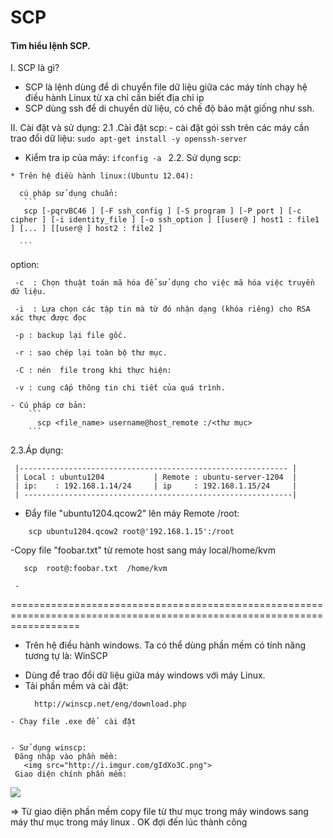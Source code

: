 SCP
==========
#### Tìm hiểu lệnh SCP.

 I. SCP là gì?

- SCP  là lệnh dùng để di chuyển file dữ liệu giữa các máy tính chạy hệ điều hành Linux từ xa chỉ cần biết địa chỉ ip
- SCP dùng ssh để di chuyển dữ liệu, có chế độ bảo mật giống như ssh.

 II. Cài đặt và sử dụng:
  2.1 .Cài đặt scp:
    - cài đặt gói ssh trên các máy cần trao đổi dữ liệu:
     ```
      sudo apt-get install -y openssh-server
    ```
   - Kiểm tra ip của máy:
    ```
       ifconfig -a 
    ```
  2.2. Sử dụng scp:
   
    * Trên hệ điều hành linux:(Ubuntu 12.04):
     
      cú pháp sử dụng chuẩn:
       ```
       scp [-pqrvBC46 ] [-F ssh_config ] [-S program ] [-P port ] [-c cipher ] [-i identity_file ] [-o ssh_option ] [[user@ ] host1 : file1 ] [... ] [[user@ ] host2 : file2 ]
       
	  ```
  option:
   ```
    -c  : Chọn thuật toán mã hóa để sử dụng cho việc mã hóa việc truyền dữ liệu.
   
    -i  : Lựa chọn các tập tin mà từ đó nhận dạng (khóa riêng) cho RSA xác thực được đọc
	
    -p : backup lại file gốc.
	
    -r : sao chép lại toàn bộ thư mục.
	
	-C : nén  file trong khi thực hiện:
	   
	-v : cung cấp thông tin chi tiết của quá trình.
   ```
	- Cú pháp cơ bản:
	    ```
		  scp <file_name> username@host_remote :/<thư mục>
		```

  2.3.Áp dụng:
   
     |------------------------------------------------------------ |
	 | Local : ubuntu1204           | Remote : ubuntu-server-1204  |
	 | ip:    : 192.168.1.14/24     | ip     : 192.168.1.15/24     |
     | ------------------------------------------------------------|
	 
	 
   - Đẩy file "ubuntu1204.qcow2" lên máy Remote /root:
   ```
       scp ubuntu1204.qcow2 root@'192.168.1.15':/root
   ```
   -Copy  file "foobar.txt" từ remote host sang máy local/home/kvm
   
   ```
      scp  root@:foobar.txt  /home/kvm
   ```
   
	 -  
   ========================================================================================================================
   * Trên hệ điều hành windows. Ta có thể dùng phần mềm có tính năng tương tự là: WinSCP
   - Dùng để trao đổi dữ liệu giữa máy windows với máy Linux.
   - Tải phần mềm và cài đặt:
     ```
	   http://winscp.net/eng/download.php
	 ```
	- Chạy file .exe để  cài đặt
	 
	
	- Sử dụng winscp: 
	 Đăng nhập vào phần mềm:
	   <img src="http://i.imgur.com/gIdXo3C.png">
	 Giao diện chính phần mềm:
<img src="http://i.imgur.com/NqimEhz.png">


   => Từ giao diện phần mềm copy file từ thư mục trong  máy windows sang máy thư mục trong máy linux . OK đợi đến lúc thành công